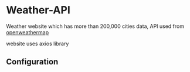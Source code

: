# Weather-API

Weather website which has more than 200,000 cities data, API used from [openweathermap](https://openweathermap.org/api)

website uses axios library 

## Configuration 
